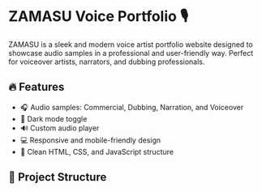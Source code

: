 # ZAMASU Voice Portfolio 🎙️

ZAMASU is a sleek and modern voice artist portfolio website designed to showcase audio samples in a professional and user-friendly way. Perfect for voiceover artists, narrators, and dubbing professionals.

## 🔥 Features

- 🎧 Audio samples: Commercial, Dubbing, Narration, and Voiceover
- 🌙 Dark mode toggle
- 🔊 Custom audio player
- 💻 Responsive and mobile-friendly design
- 🎨 Clean HTML, CSS, and JavaScript structure

## 📁 Project Structure

